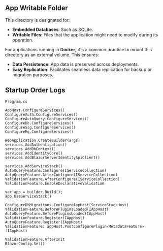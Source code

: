 ## App Writable Folder

This directory is designated for:

- **Embedded Databases**: Such as SQLite.
- **Writable Files**: Files that the application might need to modify during its operation.

For applications running in **Docker**, it's a common practice to mount this directory as an external volume. This ensures:

- **Data Persistence**: App data is preserved across deployments.
- **Easy Replication**: Facilitates seamless data replication for backup or migration purposes.

## Startup Order Logs 

```
Program.cs

AppHost.ConfigureServices()
ConfigureAuth.ConfigureServices()
ConfigureAutoQuery.ConfigureServices()
ConfigureDb.ConfigureServices()
ConfigureSsg.ConfigureServices()
ConfigureMq.ConfigureServices()   

WebApplication.CreateBuilder(args)
services.AddAuthentication()
services.AddDbContext()   
services.AddIdentityCore()
services.AddBlazorServerIdentityApiClient()

services.AddServiceStack()
AutoQueryFeature.Configure(IServiceCollection)
AutoQueryFeature.AfterConfigure(IServiceCollection)
ValidationFeature.AfterConfigure(IServiceCollection)
ValidationFeature.EnableDeclarativeValidation

var app = builder.Build();
app.UseServiceStack()

ConfigureDbMigrations.ConfigureAppHost(ServiceStackHost)
ValidationFeature.BeforePluginsLoaded(IAppHost)
AutoQueryFeature.BeforePluginsLoaded(IAppHost)
ValidationFeature.Register(IAppHost)
AutoQueryFeature.Register(IAppHost)
ValidationFeature: appHost.PostConfigurePlugin<MetadataFeature>(IAppHost)

ValidationFeature.AfterInit
BlazorConfig.Set()
```